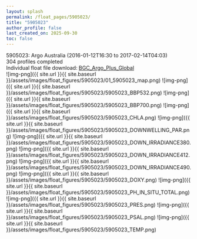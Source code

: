 ```yaml
---
layout: splash
permalink: /float_pages/5905023/
title: "5905023"
author_profile: false
last_created_on: 2025-09-30
toc: false
---
```

 
5905023: Argo Australia (2016-01-12T16:30 to 2017-02-14T04:03)\
304 profiles completed\
Individual float file download: [BGC_Argo_Plus_Global](https://ftp.soest.hawaii.edu/bgc_argo_plus/Individual_Floats/outliers_removed/5905023_Sprof_processed.nc)\
![img-png]({{ site.url }}{{ site.baseurl }}/assets/images/float_figures/5905023/01_5905023_map.png)
![img-png]({{ site.url }}{{ site.baseurl }}/assets/images/float_figures/5905023/5905023_BBP532.png)
![img-png]({{ site.url }}{{ site.baseurl }}/assets/images/float_figures/5905023/5905023_BBP700.png)
![img-png]({{ site.url }}{{ site.baseurl }}/assets/images/float_figures/5905023/5905023_CHLA.png)
![img-png]({{ site.url }}{{ site.baseurl }}/assets/images/float_figures/5905023/5905023_DOWNWELLING_PAR.png)
![img-png]({{ site.url }}{{ site.baseurl }}/assets/images/float_figures/5905023/5905023_DOWN_IRRADIANCE380.png)
![img-png]({{ site.url }}{{ site.baseurl }}/assets/images/float_figures/5905023/5905023_DOWN_IRRADIANCE412.png)
![img-png]({{ site.url }}{{ site.baseurl }}/assets/images/float_figures/5905023/5905023_DOWN_IRRADIANCE490.png)
![img-png]({{ site.url }}{{ site.baseurl }}/assets/images/float_figures/5905023/5905023_DOXY.png)
![img-png]({{ site.url }}{{ site.baseurl }}/assets/images/float_figures/5905023/5905023_PH_IN_SITU_TOTAL.png)
![img-png]({{ site.url }}{{ site.baseurl }}/assets/images/float_figures/5905023/5905023_PRES.png)
![img-png]({{ site.url }}{{ site.baseurl }}/assets/images/float_figures/5905023/5905023_PSAL.png)
![img-png]({{ site.url }}{{ site.baseurl }}/assets/images/float_figures/5905023/5905023_TEMP.png)
